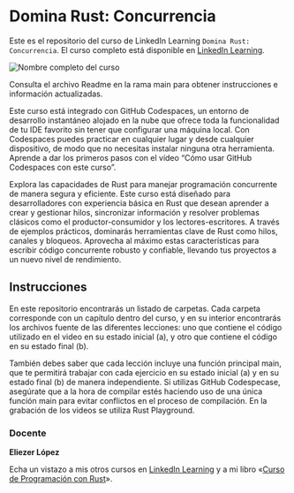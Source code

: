 # Domina Rust: Concurrencia

Este es el repositorio del curso de LinkedIn Learning `Domina Rust: Concurrencia`. El curso completo está disponible en [LinkedIn Learning](https://www.linkedin.com/learning/domina-rust-concurrencia).

![Nombre completo del curso][lil-thumbnail-url] 

Consulta el archivo Readme en la rama main para obtener instrucciones e información actualizadas.

Este curso está integrado con GitHub Codespaces, un entorno de desarrollo instantáneo alojado en la nube que ofrece toda la funcionalidad de tu IDE favorito sin tener que configurar una máquina local. Con Codespaces puedes practicar en cualquier lugar y desde cualquier dispositivo, de modo que no necesitas instalar ninguna otra herramienta. Aprende a dar los primeros pasos con el vídeo “Cómo usar GitHub Codespaces con este curso”.    

Explora las capacidades de Rust para manejar programación concurrente de manera segura y eficiente. Este curso está diseñado para desarrolladores con experiencia básica en Rust que desean aprender a crear y gestionar hilos, sincronizar información y resolver problemas clásicos como el productor-consumidor y los lectores-escritores. A través de ejemplos prácticos, dominarás herramientas clave de Rust como hilos, canales y bloqueos. Aprovecha al máximo estas características para escribir código concurrente robusto y confiable, llevando tus proyectos a un nuevo nivel de rendimiento.

## Instrucciones

En este repositorio encontrarás un listado de carpetas. Cada carpeta corresponde con un capítulo dentro del curso, y en su interior encontrarás los archivos fuente de las diferentes lecciones: uno que contiene el código utilizado en el video en su estado inicial (a), y otro que contiene el código en su estado final (b).

También debes saber que cada lección incluye una función principal main, que te permitirá trabajar con cada ejercicio en su estado inicial (a) y en su estado final (b) de manera independiente. Si utilizas GitHub Codespecase, asegúrate que a la hora de compilar estés haciendo uso de una única función main para evitar conflictos en el proceso de compilación. En la grabación de los videos se utiliza Rust Playground.

### Docente

**Eliezer López**

Echa un vistazo a mis otros cursos en [LinkedIn Learning](https://www.linkedin.com/learning/instructors/eliezer-lopez) y a mi libro «[Curso de Programación con Rust](https://www.amazon.es/Curso-programaci%C3%B3n-Rust-MANUALES-IMPRESCINDIBLES/dp/8441549095)».

[0]: # (Replace these placeholder URLs with actual course URLs)
[lil-course-url]: https://www.linkedin.com
[lil-thumbnail-url]: https://media.licdn.com/dms/image/v2/D4E0DAQFKt6q65cswjA/learning-public-crop_675_1200/B4EZWPD_XWHUAc-/0/1741861943149?e=2147483647&v=beta&t=W4Gt_L9Jq2aFmjFaL7YH8BUaDu9E1_YxXeQUF6uFDgM
